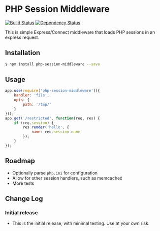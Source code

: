 # PHP Session Middleware

[![Build Status](https://travis-ci.org/inxilpro/php-session-middleware.svg)](https://travis-ci.org/inxilpro/php-session-middleware) [![Dependency Status](https://david-dm.org/inxilpro/php-session-middleware.svg)](https://david-dm.org/inxilpro/php-session-middleware)

This is simple Express/Connect middleware that loads PHP sessions in
an express request.

## Installation

``` bash
$ npm install php-session-middleware --save
```

## Usage

``` js
app.use(require('php-session-middleware')({
	handler: 'file',
	opts: {
		path: '/tmp/'
	}
}));
app.get('/restricted', function(req, res) {
	if (req.session) {
		res.render('hello', { 
			name: req.session.name
		});
	}
});
```

## Roadmap
  - Optionally parse `php.ini` for configuration
  - Allow for other session handlers, such as memcached
  - More tests

## Change Log

### Initial release
  - This is the initial release, with minimal testing.  Use at your own risk.